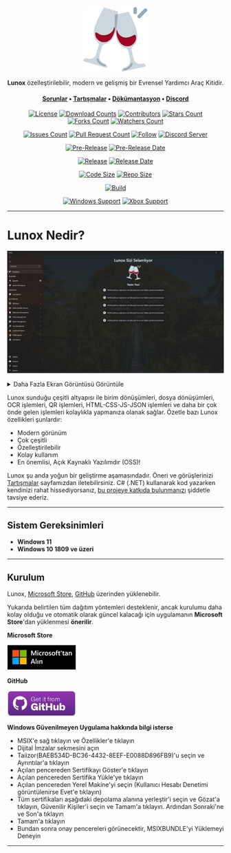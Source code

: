 <div align="center">
  <img height=150 src=".images/Logo.png" />
</div>

<p align="center">
  <span><b>Lunox</b> özelleştirilebilir, modern ve gelişmiş bir Evrensel Yardımcı Araç Kitidir.</span>
</p>

<h4 align="center">
  <span><a href="https://github.com/Soferity/Lunox/issues">Sorunlar</a></span>
  •
  <span><a href="https://github.com/Soferity/Lunox/discussions">Tartışmalar</a></span>
  •
  <span><a href="https://github.com/Soferity/Lunox/wiki">Dökümantasyon</a></span>
  •
  <span><a href="https://discord.gg/nxG977byXb">Discord</a></span>
</h4>

<div align="center">

  [![License](https://img.shields.io/github/license/Soferity/Lunox.svg?style=for-the-badge)](https://github.com/Soferity/Lunox/blob/develop/LICENSE)
  [![Download Counts](https://img.shields.io/github/downloads/Soferity/Lunox/total.svg?style=for-the-badge)](https://github.com/Soferity/Lunox/releases)
  [![Contributors](https://img.shields.io/github/contributors/Soferity/Lunox?style=for-the-badge)](https://github.com/Soferity/Lunox/graphs/contributors)
  [![Stars Count](https://img.shields.io/github/stars/Soferity/Lunox.svg?style=for-the-badge)](https://github.com/Soferity/Lunox/stargazers)
  [![Forks Count](https://img.shields.io/github/forks/Soferity/Lunox.svg?style=for-the-badge)](https://github.com/Soferity/Lunox/network/members)
  [![Watchers Count](https://img.shields.io/github/watchers/Soferity/Lunox.svg?style=for-the-badge)](https://github.com/Soferity/Lunox/watchers)

  [![Issues Count](https://img.shields.io/github/issues/Soferity/Lunox.svg?style=for-the-badge)](https://github.com/Soferity/Lunox/issues)
  [![Pull Request Count](https://img.shields.io/github/issues-pr/Soferity/Lunox.svg?style=for-the-badge)](https://github.com/Soferity/Lunox/pulls)
  [![Follow](https://img.shields.io/github/followers/Soferity.svg?style=for-the-badge&label=Follow)](https://github.com/Taiizor)
  [![Discord Server](https://img.shields.io/discord/932386235538878534?label=Discord&style=for-the-badge)](https://discord.gg/nxG977byXb)

  [![Pre-Release](https://img.shields.io/github/v/release/Soferity/Lunox?include_prereleases&label=Pre-Release&style=for-the-badge)](https://github.com/Soferity/Lunox/releases/latest)
  [![Pre-Release Date](https://img.shields.io/github/release-date-pre/Soferity/Lunox?label=Pre-Release%20Date&style=for-the-badge)](https://github.com/Soferity/Lunox/releases/latest)

  [![Release](https://img.shields.io/github/v/release/Soferity/Lunox?style=for-the-badge)](https://github.com/Soferity/Lunox/releases/latest)
  [![Release Date](https://img.shields.io/github/release-date/Soferity/Lunox?style=for-the-badge)](https://github.com/Soferity/Lunox/releases/latest)

  [![Code Size](https://img.shields.io/github/languages/code-size/Soferity/Lunox?style=for-the-badge)](https://github.com/Soferity/Lunox/archive/refs/heads/develop.zip)
  [![Repo Size](https://img.shields.io/github/repo-size/Soferity/Lunox?style=for-the-badge)](https://github.com/Soferity/Lunox/archive/refs/heads/develop.zip)

  [![Build](https://img.shields.io/visual-studio-app-center/builds/Soferity/Lunox-Store/develop/e35051a0289ae2e9786643c8816d8f9e6f18512b?style=for-the-badge)](https://github.com/Soferity/Lunox)

  [![Windows Support](https://img.shields.io/badge/Windows-0078D6?style=for-the-badge&logo=windows&logoColor=white)](https://www.microsoft.com/store/apps/9PC06S6LW868)
  [![Xbox Support](https://img.shields.io/badge/Xbox-107C10?style=for-the-badge&logo=xbox&logoColor=white)](https://www.microsoft.com/store/apps/9PC06S6LW868)

  <!--
  [![iOS Support](https://img.shields.io/badge/iOS-A3AAAE?style=for-the-badge&logo=ios&logoColor=white)](https://github.com/Soferity/Lunox/releases/latest)
  [![Android Support](https://img.shields.io/badge/Android-32DE84?style=for-the-badge&logo=android&logoColor=white)](https://github.com/Soferity/Lunox/releases/latest)
  [![Ubuntu Support](https://img.shields.io/badge/Ubuntu-E95420?style=for-the-badge&logo=ubuntu&logoColor=white)](https://github.com/Soferity/Lunox/releases/latest)
  [![Arch Linux Support](https://img.shields.io/badge/Arch_Linux-1793D1?style=for-the-badge&logo=arch-linux&logoColor=white)](https://github.com/Soferity/Lunox/releases/latest)
  [![MacOS Support](https://img.shields.io/badge/MACOS-adb8c5?style=for-the-badge&logo=macos&logoColor=white)](https://github.com/Soferity/Lunox/releases/latest)
  -->

</div>

---

# Lunox Nedir?

![Demo](.screenshots/Lunox.TR.png)

<details>

  <summary>Daha Fazla Ekran Görüntüsü Görüntüle</summary>

  ![Settings](.screenshots/Settings.TR.png)
  ![Help](.screenshots/Help.TR.png)
  ![404](.screenshots/404.TR.png)

</details>

Lunox sunduğu çeşitli altyapısı ile birim dönüşümleri, dosya dönüşümleri, OCR işlemleri, QR işlemleri, HTML-CSS-JS-JSON işlemleri ve daha bir çok önde gelen işlemleri kolaylıkla yapmanıza olanak sağlar. Özetle bazı Lunox özellikleri şunlardır:

-   Modern görünüm
-   Çok çeşitli
-   Özelleştirilebilir
-   Kolay kullanım
-   En önemlisi, Açık Kaynaklı Yazılımdır (OSS)!

Lunox şu anda yoğun bir geliştirme aşamasındadır. Öneri ve görüşlerinizi [Tartışmalar](https://github.com/Soferity/Lunox/discussions) sayfamızdan iletebilirsiniz. C# (.NET) kullanarak kod yazarken kendinizi rahat hissediyorsanız, [bu projeye katkıda bulunmanızı](https://github.com/Soferity/Lunox/graphs/contributors) şiddetle tavsiye ederiz.

---

## Sistem Gereksinimleri

- **Windows 11**
- **Windows 10 1809 ve üzeri**

---

## Kurulum

Lunox, [Microsoft Store](https://www.microsoft.com/store/apps/9PC06S6LW868), [GitHub](https://github.com/Soferity/Lunox/releases/latest) üzerinden yüklenebilir.

Yukarıda belirtilen tüm dağıtım yöntemleri desteklenir, ancak kurulumu daha kolay olduğu ve otomatik olarak güncel kalacağı için uygulamanın **Microsoft Store**'dan yüklenmesi **önerilir**.

**Microsoft Store**

<a href='https://www.microsoft.com/store/apps/9PC06S6LW868'>
  <img src='.images/Badges/Microsoft/Turkish-Get-It-From-864x312.png' alt='Microsoft Store' width='160'/>
</a>

<p></p>

**GitHub**

<a href='https://github.com/Soferity/Lunox/releases/download/v1.0.16.0/Lunox_1.0.16.0_x86_x64_arm_arm64.msixbundle'>
  <img src='.images/Badges/GitHub/Turkish_get it from GH_228X86.png' alt='GitHub Release' width='160'/>
</a>

<p></p>

**Windows Güvenilmeyen Uygulama hakkında bilgi isterse**

* MSIX'e sağ tıklayın ve Özellikler'e tıklayın
* Dijital İmzalar sekmesini açın
* Taiizor(BAEB534D-BC36-4432-8EEF-E0088D896FB9)'u seçin ve Ayrıntılar'a tıklayın
* Açılan pencereden Sertifikayı Göster'e tıklayın
* Açılan pencereden Sertifika Yükle'ye tıklayın
* Açılan pencereden Yerel Makine'yi seçin (Kullanıcı Hesabı Denetimi görüntülenirse Evet'e tıklayın)
* Tüm sertifikaları aşağıdaki depolama alanına yerleştir'i seçin ve Gözat'a tıklayın, Güvenilir Kişiler'i seçin ve Tamam'a tıklayın. Ardından Sonraki'ne ve Son'a tıklayın
* Tamam'a tıklayın
* Bundan sonra onay pencereleri görünecektir, MSIXBUNDLE'yi Yüklemeyi Deneyin

---